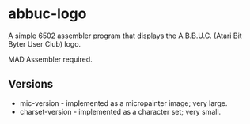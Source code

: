 # abbuc-logo

A simple 6502 assembler program that displays the A.B.B.U.C. (Atari Bit Byter User Club) logo.

MAD Assembler required.

## Versions

* mic-version - implemented as a micropainter image; very large.
* charset-version - implemented as a character set; very small.

